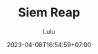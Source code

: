 ---
type: recomendation
recomendation_id: siemreap
title: "Siem Reap"
date: 2023-04-08T16:54:59+07:00
tranding: false
author: "Lulu"
readTime: "4 min"
thumbnail: /images/blog/blog-thum-2.png
featureImage: /images/blog/feature-image-04.jpg
---